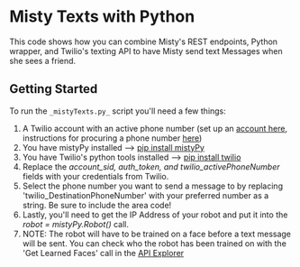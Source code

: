 # Misty Texts with Python

This code shows how you can combine Misty's REST endpoints, Python wrapper, and Twilio's texting API to have Misty send text Messages when she sees a friend.

## Getting Started

To run the `_mistyTexts.py_` script you'll need a few things:

1. A Twilio account with an active phone number (set up an [account here](https://www.twilio.com/), instructions for procuring a phone number [here](https://support.twilio.com/hc/en-us/articles/223135247-How-to-Search-for-and-Buy-a-Twilio-Phone-Number-from-Console))
1. You have mistyPy installed --> [pip install mistyPy](https://github.com/MistyCommunity/Wrapper-Python)
1. You have Twilio's python tools installed --> [pip install twilio](https://github.com/twilio/twilio-python)
1. Replace the _account_sid, auth_token, and twilio_activePhoneNumber_ fields with your credentials from Twilio.
1. Select the phone number you want to send a message to by replacing 'twilio_DestinationPhoneNumber' with your preferred number as a string. Be sure to include the area code!
1. Lastly, you'll need to get the IP Address of your robot and put it into the _robot = mistyPy.Robot()_ call.
1. NOTE: The robot will have to be trained on a face before a text message will be sent. You can check who the robot has been trained on with the 'Get Learned Faces' call in the [API Explorer](http://api-explorer.mistyrobotics.com/)